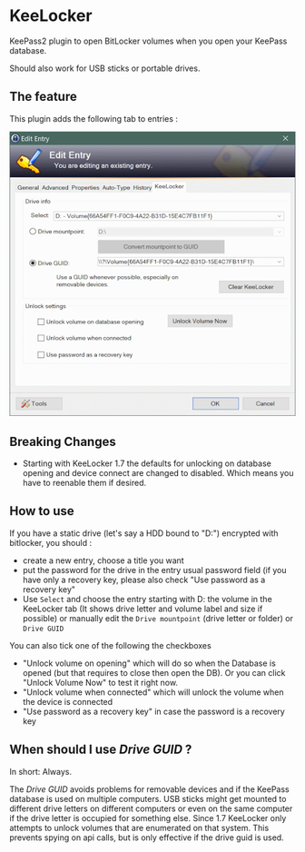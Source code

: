 # KeeLocker
KeePass2 plugin to open BitLocker volumes when you open your KeePass database.

Should also work for USB sticks or portable drives.

## The feature

This plugin adds the following tab to entries :

![Select Drive by MountPoint or GUID, and whether you want the drive to open automatically](KeeLockerSettings.png)

## Breaking Changes

- Starting with KeeLocker 1.7 the defaults for unlocking on database opening and device connect are changed to disabled. Which means you have to reenable them if desired.

## How to use

If you have a static drive (let's say a HDD bound to "D:") encrypted with bitlocker, you should :

  -  create a new entry, choose a title you want
  -  put the password for the drive in the entry usual password field (if you have only a recovery key, please also check "Use password as a recovery key"
  -  Use `Select` and choose the entry starting with D: the volume in the KeeLocker tab (It shows drive letter and volume label and size if possible) or manually edit the `Drive mountpoint` (drive letter or folder) or `Drive GUID`
  
You can also tick one of the following the checkboxes
  
  - "Unlock volume on opening" which will do so when the Database is opened (but that requires to close then open the DB). Or you can click "Unlock Volume Now" to test it right now.
  - "Unlock volume when connected" which will unlock the volume when the device is connected 
  - "Use password as a recovery key" in case the password is a recovery key

## When should I use *Drive GUID* ?

In short: Always.

The *Drive GUID* avoids problems for removable devices and if the KeePass database is used on multiple computers.
USB sticks might get mounted to different drive letters on different computers or even on the same computer if the drive letter is occupied for something else.
Since 1.7 KeeLocker only attempts to unlock volumes that are enumerated on that system. This prevents spying on api calls, but is only effective if the drive guid is used.
